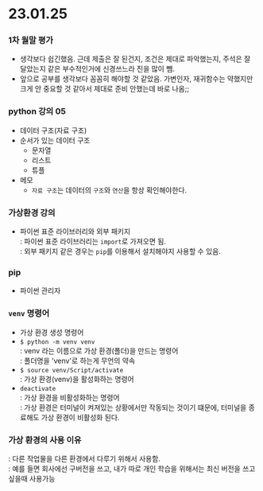 # 23.01.25
### 1차 월말 평가
- 생각보다 쉽긴했음. 근데 제출은 잘 된건지, 조건은 제대로 파악했는지, 주석은 잘 달았는지 같은 부수적인거에 신경쓰느라 진을 많이 뺌.
- 앞으로 공부를 생각보다 꼼꼼히 해야할 것 같았음. 가변인자, 재귀함수는 약했지만 크게 안 중요할 것 같아서 제대로 준비 안했는데 바로 나옴;;
### python 강의 05
- 데이터 구조(자료 구조)
- 순서가 있는 데이터 구조
  - 문자열
  - 리스트
  - 튜플
- 메모
  - `자료 구조`는 데이터의 `구조`와 `연산`을 항상 확인해야한다.
### 가상환경 강의
- 파이썬 표준 라이브러리와 외부 패키지  
: 파이썬 표준 라이브러리는 `import`로 가져오면 됨.  
: 외부 패키지 같은 경우는 `pip`를 이용해서 설치해야지 사용할 수 있음.  
### pip
- 파이썬 관리자
### `venv` 명령어
- 가상 환경 생성 명령어
- `$ python -m venv venv`  
: venv 라는 이름으로 가상 환경(폴더)을 만드는 명령어  
: 폴더명을 'venv'로 하는게 무언의 약속
- `$ source venv/Script/activate`  
: 가상 환경(venv)을 활성화하는 명령어
- `deactivate`  
: 가상 환경을 비활성화하는 명령어  
: 가상 환경은 터미널이 켜져있는 상황에서만 작동되는 것이기 떄문에, 터미널을 종료해도 가상 환경이 비활성화 된다.
### 가상 환경의 사용 이유   
: 다른 작업물을 다른 환경에서 다루기 위해서 사용함.  
: 예를 들면 회사에선 구버전을 쓰고, 내가 따로 개인 학습을 위해서는 최신 버전을 쓰고 싶을때 사용가능  